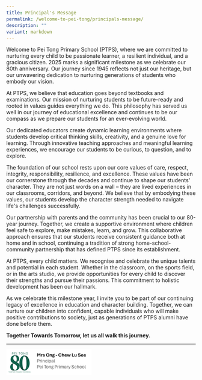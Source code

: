 ```yaml
---
title: Principal's Message
permalink: /welcome-to-pei-tong/principals-message/
description: ""
variant: markdown
---
```

<p>Welcome to Pei Tong Primary School (PTPS), where we are committed to nurturing
every child to be passionate learner, a resilient individual, and a gracious
citizen. 2025 marks a significant milestone as we celebrate our 80th anniversary.
Our journey since 1945 reflects not just our heritage, but our unwavering
dedication to nurturing generations of students who embody our vision.</p>
<p>At PTPS, we believe that education goes beyond textbooks and examinations.
Our mission of nurturing students to be future-ready and rooted in values
guides everything we do. This philosophy has served us well in our journey
of educational excellence and continues to be our compass as we prepare
our students for an ever-evolving world.</p>
<p>Our dedicated educators create dynamic learning environments where students
develop critical thinking skills, creativity, and a genuine love for learning.
Through innovative teaching approaches and meaningful learning experiences,
we encourage our students to be curious, to question, and to explore.</p>
<p>The foundation of our school rests upon our core values of care, respect,
integrity, responsibility, resilience, and excellence. These values have
been our cornerstone through the decades and continue to shape our students'
character. They are not just words on a wall – they are lived experiences
in our classrooms, corridors, and beyond. We believe that by embodying
these values, our students develop the character strength needed to navigate
life's challenges successfully.</p>
<p>Our partnership with parents and the community has been crucial to our
80-year journey. Together, we create a supportive environment where children
feel safe to explore, make mistakes, learn, and grow. This collaborative
approach ensures that our students receive consistent guidance both at
home and in school, continuing a tradition of strong home-school-community
partnership that has defined PTPS since its establishment.</p>
<p>At PTPS, every child matters. We recognise and celebrate the unique talents
and potential in each student. Whether in the classroom, on the sports
field, or in the arts studio, we provide opportunities for every child
to discover their strengths and pursue their passions. This commitment
to holistic development has been our hallmark.</p>
<p>As we celebrate this milestone year, I invite you to be part of our continuing
legacy of excellence in education and character building. Together, we
can nurture our children into confident, capable individuals who will make
positive contributions to society, just as generations of PTPS alumni have
done before them.</p>
<p><strong>Together Towards Tomorrow, let us all walk this journey.</strong>
</p>
<hr>
<p></p>
<div class="isomer-image-wrapper">
<img style="width: 45%;" align="left" height="auto" width="100%" alt="" src="/images/Welcome to Pei Tong/pt80_p_signogg.png">
</div>
<p></p>